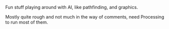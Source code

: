 Fun stuff playing around with AI, like pathfinding, and graphics. 

Mostly quite rough and not much in the way of comments, need Processing to run most of them.
